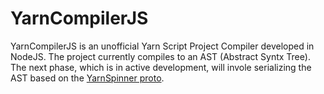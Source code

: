 # YarnCompilerJS

YarnCompilerJS is an unofficial Yarn Script Project Compiler developed in NodeJS. The project currently compiles to an AST (Abstract Syntx Tree). The next phase, which is in active development, will invole serializing the AST based on the [YarnSpinner proto](https://github.com/YarnSpinnerTool/YarnSpinner/blob/main/YarnSpinner/yarn_spinner.proto).

